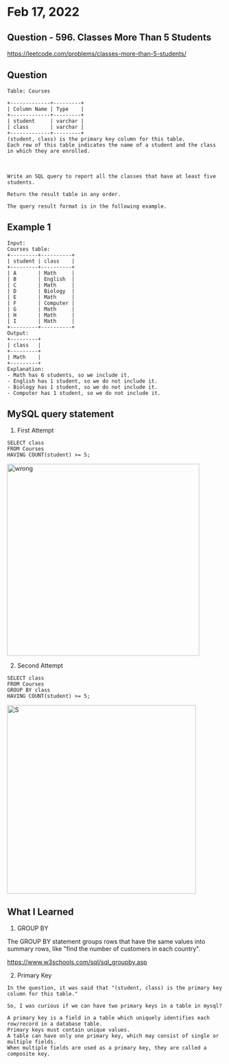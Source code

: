 # Feb 17, 2022
## Question - 596. Classes More Than 5 Students
https://leetcode.com/problems/classes-more-than-5-students/

## Question

    Table: Courses

    +-------------+---------+
    | Column Name | Type    |
    +-------------+---------+
    | student     | varchar |
    | class       | varchar |
    +-------------+---------+
    (student, class) is the primary key column for this table.
    Each row of this table indicates the name of a student and the class in which they are enrolled.

<br>

    Write an SQL query to report all the classes that have at least five students.

    Return the result table in any order.

    The query result format is in the following example.

## Example 1

    Input: 
    Courses table:
    +---------+----------+
    | student | class    |
    +---------+----------+
    | A       | Math     |
    | B       | English  |
    | C       | Math     |
    | D       | Biology  |
    | E       | Math     |
    | F       | Computer |
    | G       | Math     |
    | H       | Math     |
    | I       | Math     |
    +---------+----------+
    Output: 
    +---------+
    | class   |
    +---------+
    | Math    |
    +---------+
    Explanation: 
    - Math has 6 students, so we include it.
    - English has 1 student, so we do not include it.
    - Biology has 1 student, so we do not include it.
    - Computer has 1 student, so we do not include it.

## MySQL query statement

1. First Attempt
```
SELECT class
FROM Courses
HAVING COUNT(student) >= 5;
```

<img width="448" alt="wrong" src="https://user-images.githubusercontent.com/59908525/154484687-07d1de60-b3b2-490a-908f-0ebc594a923a.PNG">

2. Second Attempt
```
SELECT class
FROM Courses
GROUP BY class
HAVING COUNT(student) >= 5;
```
<img width="440" alt="S" src="https://user-images.githubusercontent.com/59908525/154487843-a02d422d-4752-4390-aec2-018877dcdb77.PNG">


## What I Learned 

1. GROUP BY

The GROUP BY statement groups rows that have the same values into summary rows, like "find the number of customers in each country".

https://www.w3schools.com/sql/sql_groupby.asp

2. Primary Key

```
In the question, it was said that "(student, class) is the primary key column for this table."
```

    So, I was curious if we can have two primary keys in a table in mysql?

    A primary key is a field in a table which uniquely identifies each row/record in a database table. 
    Primary keys must contain unique values.
    A table can have only one primary key, which may consist of single or multiple fields. 
    When multiple fields are used as a primary key, they are called a composite key.

   